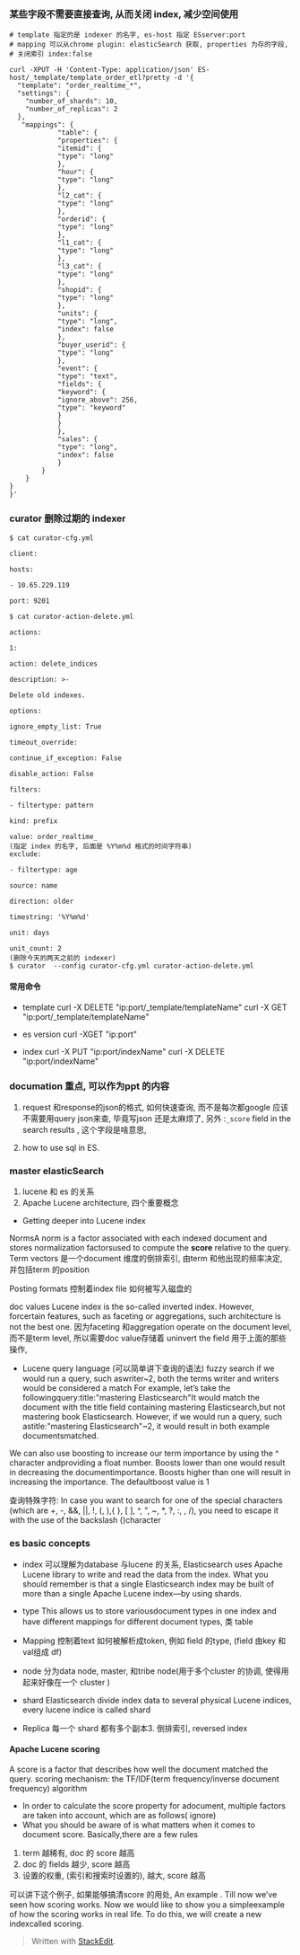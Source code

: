 ### 某些字段不需要直接查询, 从而关闭 index, 减少空间使用



```
# template 指定的是 indexer 的名字, es-host 指定 ESserver:port
# mapping 可以从chrome plugin: elasticSearch 获取, properties 为存的字段, 
# 关闭索引 index:false

curl -XPUT -H 'Content-Type: application/json' ES-host/_template/template_order_etl?pretty -d '{
  "template": "order_realtime_*",
  "settings": {
    "number_of_shards": 10,
    "number_of_replicas": 2
  },
   "mappings": {
			"table": {
			"properties": {
			"itemid": {
			"type": "long"
			},
			"hour": {
			"type": "long"
			},
			"l2_cat": {
			"type": "long"
			},
			"orderid": {
			"type": "long"
			},
			"l1_cat": {
			"type": "long"
			},
			"l3_cat": {
			"type": "long"
			},
			"shopid": {
			"type": "long"
			},
			"units": {
			"type": "long",
			"index": false
			},
			"buyer_userid": {
			"type": "long"
			},
			"event": {
			"type": "text",
			"fields": {
			"keyword": {
			"ignore_above": 256,
			"type": "keyword"
			}
			}
			},
			"sales": {
			"type": "long",
            "index": false
			}
		}
	}
}
}'
```

### curator 删除过期的 indexer
```
$ cat curator-cfg.yml

client:

hosts:

- 10.65.229.119

port: 9201

$ cat curator-action-delete.yml

actions:

1:

action: delete_indices

description: >-

Delete old indexes.

options:

ignore_empty_list: True

timeout_override:

continue_if_exception: False

disable_action: False

filters:

- filtertype: pattern

kind: prefix

value: order_realtime_ 
(指定 index 的名字, 后面是 %Y%m%d 格式的时间字符串)
exclude:

- filtertype: age

source: name

direction: older

timestring: '%Y%m%d'

unit: days

unit_count: 2
(删除今天的两天之前的 indexer)
$ curator  --config curator-cfg.yml curator-action-delete.yml 

```

#### 常用命令
* template
curl -X DELETE "ip:port/_template/templateName"
curl -X GET "ip:port/_template/templateName"

* es version
 curl -XGET "ip:port"



* index 
curl -X PUT "ip:port/indexName"
curl -X DELETE "ip:port/indexName"

### documation 重点, 可以作为ppt 的内容
1. request 和response的json的格式, 如何快速查询, 而不是每次都google 
应该不需要用query json来查, 毕竟写json 还是太麻烦了, 另外 :`_score` field in the search results , 这个字段是啥意思, 

2. how to use sql in ES. 

### master elasticSearch
1. lucene 和 es 的关系
2.   Apache Lucene architecture, 四个重要概念

* Getting deeper into Lucene index

NormsA norm is a factor associated with each indexed document and  stores normalization factorsused to compute the **score** relative to the query.
Term vectors
是一个document 维度的倒排索引, 由term 和他出现的频率决定, 并包括term 的position 

Posting formats
控制着index file 如何被写入磁盘的

doc values
Lucene index is the so-called inverted index. However, forcertain features, such as faceting or aggregations, such architecture is not the best one. 因为faceting 和aggregation operate on the document level, 而不是term level, 所以需要doc value存储着  uninvert the field 用于上面的那些操作, 


* Lucene query language (可以简单讲下查询的语法)
fuzzy search
if we would run a query, such aswriter~2, both the terms writer and writers would be considered a match
For example, let’s take the followingquery:title:"mastering Elasticsearch"It would match the document with the title field containing mastering Elasticsearch,but not mastering book Elasticsearch. However, if we would run a query, such astitle:"mastering Elasticsearch"~2, it would result in both example documentsmatched.

We can also use boosting to increase our term importance by using the ^ character andproviding a float number. Boosts lower than one would result in decreasing the documentimportance. Boosts higher than one will result in increasing the importance. The defaultboost value is 1

查询特殊字符:
In case you want to search for one of the special characters (which are +, -, &&, ||, !, (, ),{ }, [ ], ^, ", ~, *, ?, :, \, /), you need to escape it with the use of the backslash (\)character

### es basic concepts
* index 
可以理解为database
与lucene 的关系,  Elasticsearch uses Apache Lucene library to write and read the data from the index. What you should remember is that a single Elasticsearch index may be built of more than a single Apache Lucene index—by using shards.

* type 
This allows us to store variousdocument types in one index and have different mappings for different document types, 类 table
* Mapping
控制着text 如何被解析成token, 例如 field 的type, (field 由key 和val组成 df) 
* node 
分为data node, master, 和tribe node(用于多个cluster 的协调, 使得用起来好像在一个 cluster )
* shard
Elasticsearch divide index data to several physical Lucene indices, every lucene indice is called shard
* Replica
每一个 shard 都有多个副本3. 倒排索引, reversed index

#### Apache Lucene scoring
A score is a factor that describes how well the document matched the query.
scoring mechanism: the TF/IDF(term frequency/inverse document frequency) algorithm
* In order to calculate the score property for adocument, multiple factors are taken into account, which are as follows( ignore)
* What you should be aware of is what matters when it comes to document score. Basically,there are a few rules
1. term 越稀有, doc 的 score 越高
2.  doc 的 fields 越少, score 越高
3. 设置的权重, (索引和搜索时设置的), 越大, score 越高

可以讲下这个例子, 如果能够搞清score 的用处, An example . Till now we’ve seen how scoring works. Now we would like to show you a simpleexample of how the scoring works in real life. To do this, we will create a new indexcalled scoring.

> Written with [StackEdit](https://stackedit.io/).
<!--stackedit_data:
eyJoaXN0b3J5IjpbLTQwMjc0MjQ2MCw4MzY0ODc1MjcsLTk5MT
E1NjQ1MSwtMTg2MDk4NTEyLDIwMjE2NTc2NCwxMjY3MjkzMDAx
LC0xNjMwOTkzMTgxLDE3NTUwNzYwMTgsLTEwOTY5MDY3MDEsLT
E3MDU3OTM3MDMsLTM1ODMzOTE3NiwtODE5MTk0NTE5LDE4MzA0
MzE5OTksLTQ3Nzk4ODIwNiwtMTQ2MjUwNTAzNSw3NzMwODM1Mz
YsLTE5Mzg3NzUzMTgsLTEzMTk1Mjg2NDQsMjAyNTEyNTY1Mywt
OTA5MDI1NTU3XX0=
-->